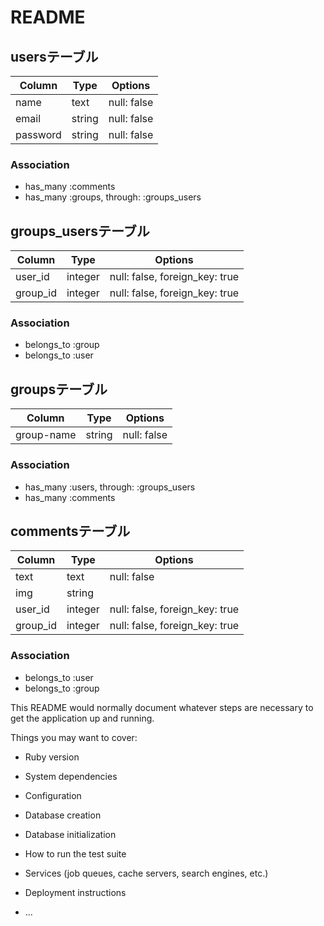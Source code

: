 # README

## usersテーブル

|Column|Type|Options|
|------|----|-------|
|name|text|null: false|
|email|string|null: false|
|password|string|null: false|

### Association
- has_many :comments
- has_many :groups, through: :groups_users

## groups_usersテーブル

|Column|Type|Options|
|------|----|-------|
|user_id|integer|null: false, foreign_key: true|
|group_id|integer|null: false, foreign_key: true|

### Association
- belongs_to :group
- belongs_to :user

## groupsテーブル
|Column|Type|Options|
|------|----|-------|
|group-name|string|null: false|

### Association
- has_many :users, through: :groups_users
- has_many :comments

## commentsテーブル
|Column|Type|Options|
|------|----|-------|
|text|text|null: false|
|img|string||
|user_id|integer|null: false, foreign_key: true|
|group_id|integer|null: false, foreign_key: true|

### Association
- belongs_to :user
- belongs_to :group


This README would normally document whatever steps are necessary to get the
application up and running.

Things you may want to cover:

* Ruby version

* System dependencies

* Configuration

* Database creation

* Database initialization

* How to run the test suite

* Services (job queues, cache servers, search engines, etc.)

* Deployment instructions

* ...
